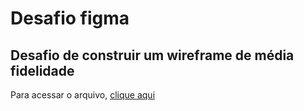 # Desafio figma
## Desafio de construir um wireframe de média fidelidade

Para acessar o arquivo, [clique aqui]([https://website-name.com](https://www.figma.com/file/xh4GQEctRhFByrnUhLFcdV/Desafio-Dio-Pro?type=design&node-id=0%3A1&mode=design&t=ss4DF5WqEjf3a0wh-1)https://www.figma.com/file/xh4GQEctRhFByrnUhLFcdV/Desafio-Dio-Pro?type=design&node-id=0%3A1&mode=design&t=ss4DF5WqEjf3a0wh-1 'Figma Wireframe')
